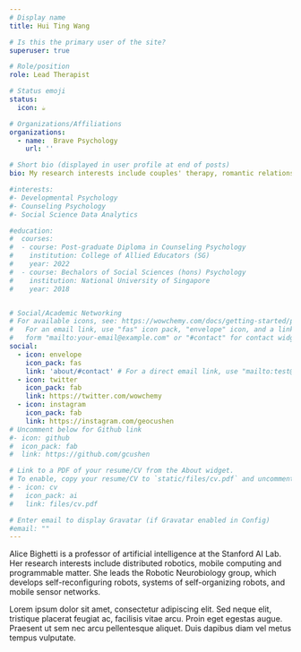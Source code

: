 ```yaml
---
# Display name
title: Hui Ting Wang 

# Is this the primary user of the site?
superuser: true

# Role/position
role: Lead Therapist

# Status emoji
status:
  icon: ☕️

# Organizations/Affiliations
organizations:
  - name:  Brave Psychology
    url: ''

# Short bio (displayed in user profile at end of posts)
bio: My research interests include couples' therapy, romantic relationship and attachment issues as well as work stressors. 

#interests:
#- Developmental Psychology
#- Counseling Psychology
#- Social Science Data Analytics

#education:
#  courses:
#  - course: Post-graduate Diploma in Counseling Psychology
#    institution: College of Allied Educators (SG)
#    year: 2022
#  - course: Bechalors of Social Sciences (hons) Psychology
#    institution: National University of Singapore 
#    year: 2018


# Social/Academic Networking
# For available icons, see: https://wowchemy.com/docs/getting-started/page-builder/#icons
#   For an email link, use "fas" icon pack, "envelope" icon, and a link in the
#   form "mailto:your-email@example.com" or "#contact" for contact widget.
social:
  - icon: envelope
    icon_pack: fas
    link: 'about/#contact' # For a direct email link, use "mailto:test@example.org".
  - icon: twitter
    icon_pack: fab
    link: https://twitter.com/wowchemy
  - icon: instagram
    icon_pack: fab
    link: https://instagram.com/geocushen
# Uncomment below for Github link
#- icon: github
#  icon_pack: fab
#  link: https://github.com/gcushen

# Link to a PDF of your resume/CV from the About widget.
# To enable, copy your resume/CV to `static/files/cv.pdf` and uncomment the lines below.
# - icon: cv
#   icon_pack: ai
#   link: files/cv.pdf

# Enter email to display Gravatar (if Gravatar enabled in Config)
#email: ""
---
```


Alice Bighetti is a professor of artificial intelligence at the Stanford AI Lab. Her research interests include distributed robotics, mobile computing and programmable matter. She leads the Robotic Neurobiology group, which develops self-reconfiguring robots, systems of self-organizing robots, and mobile sensor networks.

Lorem ipsum dolor sit amet, consectetur adipiscing elit. Sed neque elit, tristique placerat feugiat ac, facilisis vitae arcu. Proin eget egestas augue. Praesent ut sem nec arcu pellentesque aliquet. Duis dapibus diam vel metus tempus vulputate.
